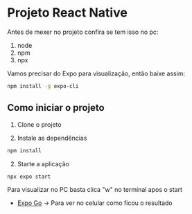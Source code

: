 # Projeto React Native

Antes de mexer no projeto confira se tem isso no pc:

1. node
2. npm
3. npx

Vamos precisar do Expo para visualização, então baixe assim:
```bash
npm install -g expo-cli
```

## Como iniciar o projeto

1. Clone o projeto

2. Instale as dependências

```bash
npm install
```

2. Starte a aplicação

```bash
npx expo start
```
Para visualizar no PC basta clica "w" no terminal apos o start

- [Expo Go](https://expo.dev/go) -> Para ver no celular como ficou o resultado
